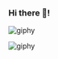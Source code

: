### Hi there 👋!
![giphy](https://user-images.githubusercontent.com/77483722/134158777-6f7c4f15-4217-415b-88e6-426e327f1c24.gif)

![giphy](https://user-images.githubusercontent.com/77483722/134158652-da744c60-3343-4dbf-9af4-eb3197306d8d.gif)
<!--
**ObraziumVII/ObraziumVII** is a ✨ _special_ ✨ repository because its `README.md` (this file) appears on your GitHub profile.


Here are some ideas to get you started:

- 🔭 I’m currently working on ...
- 🌱 I’m currently learning ...
- 👯 I’m looking to collaborate on ...
- 🤔 I’m looking for help with ...
- 💬 Ask me about ...
- 📫 How to reach me: ...
- 😄 Pronouns: ...
- ⚡ Fun fact: ...
-->
